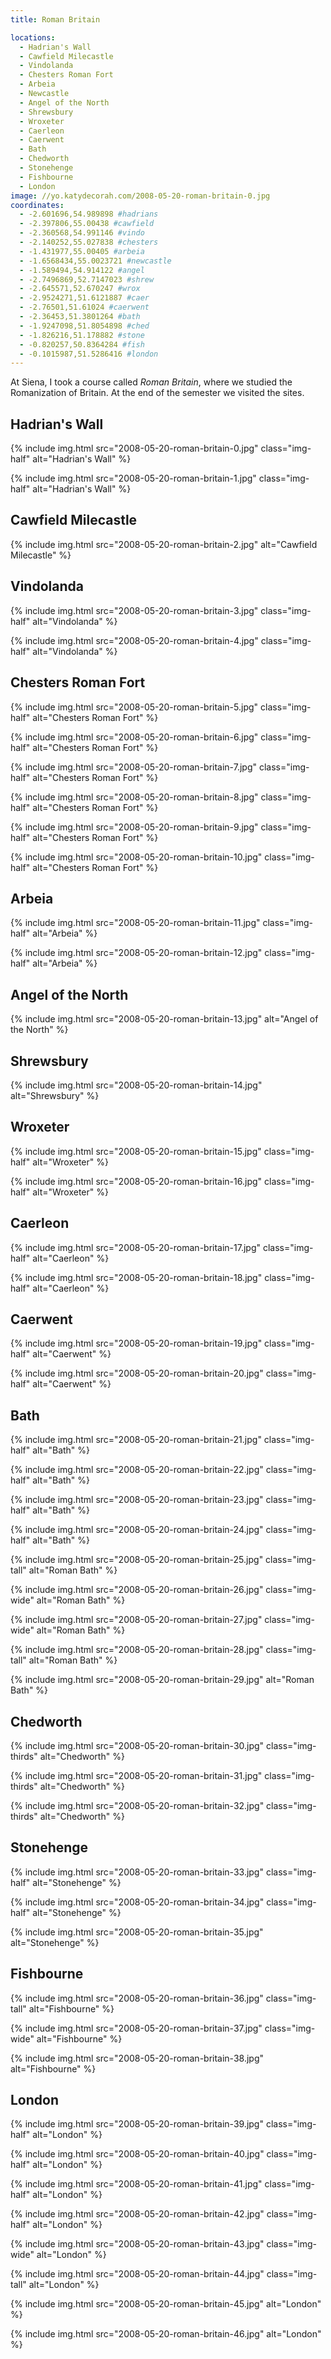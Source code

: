 ```yaml
---
title: Roman Britain

locations:
  - Hadrian's Wall
  - Cawfield Milecastle
  - Vindolanda
  - Chesters Roman Fort
  - Arbeia
  - Newcastle
  - Angel of the North
  - Shrewsbury
  - Wroxeter
  - Caerleon
  - Caerwent
  - Bath
  - Chedworth
  - Stonehenge
  - Fishbourne
  - London
image: //yo.katydecorah.com/2008-05-20-roman-britain-0.jpg
coordinates:
  - -2.601696,54.989898 #hadrians
  - -2.397806,55.00438 #cawfield
  - -2.360568,54.991146 #vindo
  - -2.140252,55.027838 #chesters
  - -1.431977,55.00405 #arbeia
  - -1.6568434,55.0023721 #newcastle
  - -1.589494,54.914122 #angel
  - -2.7496869,52.7147023 #shrew
  - -2.645571,52.670247 #wrox
  - -2.9524271,51.6121887 #caer
  - -2.76501,51.61024 #caerwent
  - -2.36453,51.3801264 #bath
  - -1.9247098,51.8054898 #ched
  - -1.826216,51.178882 #stone
  - -0.820257,50.8364284 #fish
  - -0.1015987,51.5286416 #london
---
```


At Siena, I took a course called _Roman Britain_, where we studied the Romanization of Britain. At the end of the semester we visited the sites.

## Hadrian's Wall

<div class="photos">

{% include img.html src="2008-05-20-roman-britain-0.jpg" class="img-half" alt="Hadrian&#x27;s Wall" %}

{% include img.html src="2008-05-20-roman-britain-1.jpg" class="img-half" alt="Hadrian&#x27;s Wall" %}

</div>

## Cawfield Milecastle

<div class="photos">

{% include img.html src="2008-05-20-roman-britain-2.jpg"  alt="Cawfield Milecastle" %}

</div>

## Vindolanda

<div class="photos">

{% include img.html src="2008-05-20-roman-britain-3.jpg" class="img-half" alt="Vindolanda" %}

{% include img.html src="2008-05-20-roman-britain-4.jpg" class="img-half" alt="Vindolanda" %}

</div>

## Chesters Roman Fort

<div class="photos">

{% include img.html src="2008-05-20-roman-britain-5.jpg" class="img-half" alt="Chesters Roman Fort" %}

{% include img.html src="2008-05-20-roman-britain-6.jpg" class="img-half" alt="Chesters Roman Fort" %}

{% include img.html src="2008-05-20-roman-britain-7.jpg" class="img-half" alt="Chesters Roman Fort" %}

{% include img.html src="2008-05-20-roman-britain-8.jpg" class="img-half" alt="Chesters Roman Fort" %}

{% include img.html src="2008-05-20-roman-britain-9.jpg" class="img-half" alt="Chesters Roman Fort" %}

{% include img.html src="2008-05-20-roman-britain-10.jpg" class="img-half" alt="Chesters Roman Fort" %}

</div>

## Arbeia

<div class="photos">

{% include img.html src="2008-05-20-roman-britain-11.jpg" class="img-half" alt="Arbeia" %}

{% include img.html src="2008-05-20-roman-britain-12.jpg" class="img-half" alt="Arbeia" %}

</div>

## Angel of the North

<div class="photos">

{% include img.html src="2008-05-20-roman-britain-13.jpg"  alt="Angel of the North" %}

</div>

## Shrewsbury

<div class="photos">

{% include img.html src="2008-05-20-roman-britain-14.jpg"  alt="Shrewsbury" %}

</div>

## Wroxeter

<div class="photos">

{% include img.html src="2008-05-20-roman-britain-15.jpg" class="img-half" alt="Wroxeter" %}

{% include img.html src="2008-05-20-roman-britain-16.jpg" class="img-half" alt="Wroxeter" %}

</div>

## Caerleon

<div class="photos">

{% include img.html src="2008-05-20-roman-britain-17.jpg" class="img-half" alt="Caerleon" %}

{% include img.html src="2008-05-20-roman-britain-18.jpg" class="img-half" alt="Caerleon" %}

</div>

## Caerwent

<div class="photos">

{% include img.html src="2008-05-20-roman-britain-19.jpg" class="img-half" alt="Caerwent" %}

{% include img.html src="2008-05-20-roman-britain-20.jpg" class="img-half" alt="Caerwent" %}

</div>

## Bath

<div class="photos">

{% include img.html src="2008-05-20-roman-britain-21.jpg" class="img-half" alt="Bath" %}

{% include img.html src="2008-05-20-roman-britain-22.jpg" class="img-half" alt="Bath" %}

{% include img.html src="2008-05-20-roman-britain-23.jpg" class="img-half" alt="Bath" %}

{% include img.html src="2008-05-20-roman-britain-24.jpg" class="img-half" alt="Bath" %}

{% include img.html src="2008-05-20-roman-britain-25.jpg" class="img-tall" alt="Roman Bath" %}

{% include img.html src="2008-05-20-roman-britain-26.jpg" class="img-wide" alt="Roman Bath" %}

{% include img.html src="2008-05-20-roman-britain-27.jpg" class="img-wide" alt="Roman Bath" %}

{% include img.html src="2008-05-20-roman-britain-28.jpg" class="img-tall" alt="Roman Bath" %}

{% include img.html src="2008-05-20-roman-britain-29.jpg" alt="Roman Bath" %}

</div>

## Chedworth

<div class="photos">

{% include img.html src="2008-05-20-roman-britain-30.jpg" class="img-thirds" alt="Chedworth" %}

{% include img.html src="2008-05-20-roman-britain-31.jpg" class="img-thirds" alt="Chedworth" %}

{% include img.html src="2008-05-20-roman-britain-32.jpg" class="img-thirds" alt="Chedworth" %}

</div>

## Stonehenge

<div class="photos">

{% include img.html src="2008-05-20-roman-britain-33.jpg" class="img-half" alt="Stonehenge" %}

{% include img.html src="2008-05-20-roman-britain-34.jpg" class="img-half" alt="Stonehenge" %}

{% include img.html src="2008-05-20-roman-britain-35.jpg"  alt="Stonehenge" %}

</div>

## Fishbourne

<div class="photos">

{% include img.html src="2008-05-20-roman-britain-36.jpg" class="img-tall" alt="Fishbourne" %}

{% include img.html src="2008-05-20-roman-britain-37.jpg" class="img-wide" alt="Fishbourne" %}

{% include img.html src="2008-05-20-roman-britain-38.jpg"  alt="Fishbourne" %}

</div>

## London

<div class="photos">

{% include img.html src="2008-05-20-roman-britain-39.jpg" class="img-half" alt="London" %}

{% include img.html src="2008-05-20-roman-britain-40.jpg" class="img-half" alt="London" %}

{% include img.html src="2008-05-20-roman-britain-41.jpg" class="img-half" alt="London" %}

{% include img.html src="2008-05-20-roman-britain-42.jpg" class="img-half" alt="London" %}

{% include img.html src="2008-05-20-roman-britain-43.jpg" class="img-wide" alt="London" %}

{% include img.html src="2008-05-20-roman-britain-44.jpg" class="img-tall" alt="London" %}

{% include img.html src="2008-05-20-roman-britain-45.jpg" alt="London" %}

{% include img.html src="2008-05-20-roman-britain-46.jpg" alt="London" %}

</div>
